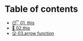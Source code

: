 # Table of contents

* [😴 01. this](README.md)
* [🤨 02.this](02.this.md)
* [😮 03.arrow function](03.arrow-function.md)

